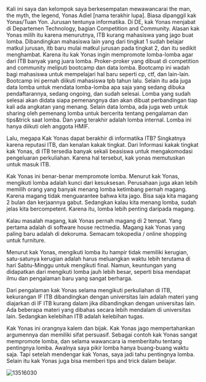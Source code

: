 Kali ini saya dan kelompok saya berkesempatan mewawancarai the man, the myth, the legend, Yonas Adiel [nama terakhir lupa]. Biasa dipanggil kak Yonas/Tuan Yon.
Jurusan tentunya informatika. Di DE, kak Yonas menjabat di Departemen Technology, bagian Competition and Community. Alasan kak Yonas milih itu karena menurutnya,
ITB kurang mahasiswa yang jago buat lomba. Dibandingkan mahasiswa lain yang dari tingkat 1 sudah belajar matkul jurusan, itb baru mulai matkul jurusan pada
tingkat 2, dan itu sedikit menghambat. Karena itu kak Yonas ingin mempromote lomba-lomba agar dari ITB banyak yang juara lomba.
Proker-proker yang dibuat di competition and community meliputi bootcamp dan data lomba. Bootcamp ini wadah bagi mahasiswa untuk mempelajari hal baru
seperti cp, ctf, dan lain-lain. Bootcamp ini pernah diikuti mahasiswa tpb tahun lalu. Selain itu ada juga data lomba untuk mendata lomba-lomba apa saja
yang sedang dibuka pendaftarannya, sedang ongoing, dan sudah selesai. Lomba yang sudah selesai akan didata siapa pemenangnya dan akan dibuat perbandingan
tiap kali ada angkatan yang menang. Selain data lomba, ada juga web untuk sharing oleh pemenang lomba untuk bercerita tentang pengalaman dan tips&trick
saat lomba. Dan yang terakhir adalah lomba internal. Lomba ini hanya diikuti oleh anggota HMIF.

Lalu, megapa Kak Yonas dapat berakhir di informatika ITB? Singkatnya karena reputasi ITB, dan kenalan kakak tingkat. Dari Informasi kakak tingkat kak Yonas, di ITB tersedia banyak sekali beasiswa untuk mengakomodasi pengeluaran perkuliahan. Karena hal tersebut, kak yonas memutuskan untuk masuk ITB.

Kak Yonas ini benar-benar mempromote lomba. Menurut kak Yonas, mengikuti lomba adalah kunci dari kesuksesan. Perusahaan juga akan lebih memilih orang yang
banyak menang lomba ketimbang pernah magang. Karena magang tidak menguarantee bahwa kita jago. Bisa saja kita magang 2 bulan dan kerjaannya gabut. Sedangkan
kalau kita menang lomba, sudah jelas kita bercompetent. Karena itu, lomba lebih penting daripada magang.

Kalau masalah magang, kak Yonas pernah magang di 2 tempat. Yang pertama adalah di software house rectmedia. Magang kak Yonas yang paling baru adalah di dekoruma.
Semacam tokopedia / online shopping untuk furniture.

Menurut kak Yonas, mengikuti lomba itu hampir tidak memiliki kerugian, satu-satunya kerugian adalah harus meluangkan waktu lebih terutama di hari Sabtu-Minggu untuk mengikuti final. Namun, keuntungan yang didapatkan dari mengikuti lomba jauh lebih besar, seperti bisa mendapat ilmu dan pengalaman baru yang sangat berharga.

Dari pengalaman kak Yonas selama mengikuti perkuliahan di ITB, kekurangan IF ITB dibandingkan dengan universitas lain adalah materi yang diajarkan di IF ITB kurang dalam jika dibandingkan dengan universitas lain. Ada beberapa materi yang dibahas secara lebih mendalam di universitas lain. Sedangkan kelebihan ITB adalah kelebihan tugas.

Kak Yonas ini orangnya kalem dan bijak. Kak Yonas jago mempertahankan argumennya dan memiliki sifat persuasif. Sebagai contoh kak Yonas sangat mempromote lomba,
dan selama wawancara ia memberitahu tentang pentingnya lomba. Awalnya saya pikir lomba hanya buang-buang waktu saja. Tapi setelah mendengar kak Yonas, saya jadi
tahu pentingnya lomba. Selain itu kak Yonas juga bisa memberi tips and trick dalam belajar.

![13516030](/13516030/16518006-16518130-16518184-16518297-16518358.jpg)
